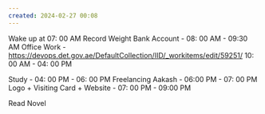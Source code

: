 ```yaml
---
created: 2024-02-27 00:08
---
```

Wake up at 07: 00 AM
Record Weight
Bank Account - 08: 00 AM - 09:30 AM
Office Work -  https://devops.det.gov.ae/DefaultCollection/IID/_workitems/edit/59251/
10: 00 AM - 04: 00 PM

Study - 04: 00 PM - 06: 00 PM
Freelancing Aakash - 06:00 PM - 07: 00 PM
Logo + Visiting Card + Website - 07: 00 PM - 09:00 PM


Read Novel


